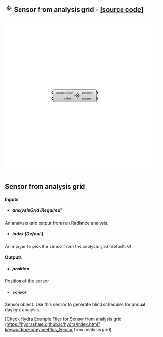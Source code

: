 ## ![](../../images/icons/Sensor_from_analysis_grid.png) Sensor from analysis grid - [[source code]](https://github.com/ladybug-tools/honeybee-grasshopper/tree/master/plugin/grasshopper/src/HoneybeePlus_Sensor%20from%20analysis%20grid.py)

![](../../images/components/Sensor_from_analysis_grid.png)

Sensor from analysis grid
 -

#### Inputs
* ##### analysisGrid [Required]
An analysis grid output from run Radiance analysis.
* ##### index [Default]
An integer to pick the sensor from the analysis grid (default: 0).

#### Outputs
* ##### position
Position of the sensor
* ##### sensor
Sensor object. Use this sensor to generate blind schedules for
 annual daylight analysis.


[Check Hydra Example Files for Sensor from analysis grid](https://hydrashare.github.io/hydra/index.html?keywords=HoneybeePlus_Sensor from analysis grid)